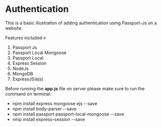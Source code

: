 # Authentication
This is a basic illustration of adding authentication using Passport-Js on a website.

Features included->
1) Passport Js
2) Passport Local Mongoose
3) Passport Local
4) Express Session
5) NodeJs
6) MongoDB
7) ExpressJS(ejs)

Before running the <strong>app.js</strong> file on server please make sure to run the command on terminal:  
* npm install express mongoose ejs --save
* npm install body-parser --save
* npm install passport passport-local-mongoose --save
* nmp install express-session --save
